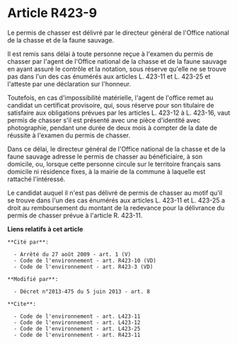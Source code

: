 # Article R423-9

Le permis de chasser est délivré par le directeur général de l'Office national de la chasse et de la faune sauvage. 

Il est remis sans délai à toute personne reçue à l'examen du permis de chasser par l'agent de l'Office national de la chasse
et de la faune sauvage en ayant assuré le contrôle et la notation, sous réserve qu'elle ne se trouve pas dans l'un des cas
énumérés aux articles L. 423-11 et L. 423-25 et l'atteste par une déclaration sur l'honneur. 

Toutefois, en cas d'impossibilité matérielle, l'agent de l'office remet au candidat un certificat provisoire, qui, sous
réserve pour son titulaire de satisfaire aux obligations prévues par les articles L. 423-12 à L. 423-16, vaut permis de
chasser s'il est présenté avec une pièce d'identité avec photographie, pendant une durée de deux mois à compter de la date de
réussite à l'examen du permis de chasser. 

Dans ce délai, le directeur général de l'Office national de la chasse et de la faune sauvage adresse le permis de chasser au
bénéficiaire, à son domicile, ou, lorsque cette personne circule sur le territoire français sans domicile ni résidence fixes,
à la mairie de la commune à laquelle est rattaché l'intéressé. 

Le candidat auquel il n'est pas délivré de permis de chasser au motif qu'il se trouve dans l'un des cas énumérés aux articles
L. 423-11 et L. 423-25 a droit au remboursement du montant de la redevance pour la délivrance du permis de chasser prévue à
l'article R. 423-11.

**Liens relatifs à cet article**

	**Cité par**:

	  - Arrêté du 27 août 2009 - art. 1 (V)
	  - Code de l'environnement - art. R423-10 (VD)
	  - Code de l'environnement - art. R423-3 (VD)

	**Modifié par**:

	  - Décret n°2013-475 du 5 juin 2013 - art. 8

	**Cite**:

	  - Code de l'environnement - art. L423-11
	  - Code de l'environnement - art. L423-12
	  - Code de l'environnement - art. L423-25
	  - Code de l'environnement - art. R423-11
